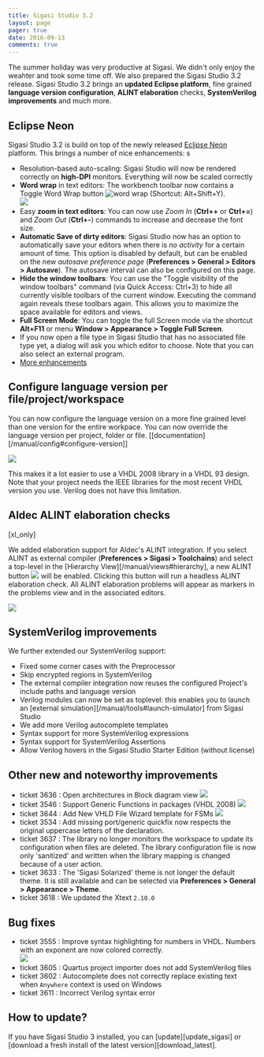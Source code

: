 ```yaml
---
title: Sigasi Studio 3.2
layout: page
pager: true
date: 2016-09-13
comments: true
---
```


The summer holiday was very productive at Sigasi. We didn't only enjoy the weahter and took some time off. We also prepared the Sigasi Studio 3.2 release.
Sigasi Studio 3.2 brings an **updated Eclipse platform**, fine grained **language version configuration**, **ALINT elaboration** checks, **SystemVerilog improvements** and much more.

## Eclipse Neon

Sigasi Studio 3.2 is build on top of the newly released [Eclipse Neon](https://eclipse.org/neon/) platform. This brings a number of nice enhancements:
s

- Resolution-based auto-scaling: Sigasi Studio will now be rendered correctly on **high-DPI** monitors. Everything will now be scaled correctly
- **Word wrap** in text editors: The workbench toolbar now contains a Toggle Word Wrap button ![word wrap](3.2/wordwrap.png) (Shortcut: Alt+Shift+Y).  
     ![](3.2/word_wrap_editor.png)  
- Easy **zoom in text editors**: You can now use _Zoom In_ (**Ctrl++** or **Ctrl+=**) and _Zoom Out_ (**Ctrl+-**) commands to increase and decrease the font size.
- **Automatic Save of dirty editors**: Sigasi Studio now has an option to automatically save your editors when there is _no activity_ for a certain amount of time. This option is disabled by default, but can be enabled on the new _autosave preference page_ (**Preferences > General > Editors > Autosave**). The autosave interval can also be configured on this page.
- **Hide the window toolbars**: You can use the "Toggle visibility of the window toolbars" command (via Quick Access: Ctrl+3) to hide all currently visible toolbars of the current window. Executing the command again reveals these toolbars again. This allows you to maximize the space available for editors and views.
- **Full Screen Mode**: You can toggle the full Screen mode via the shortcut **Alt+F11** or menu **Window > Appearance > Toggle Full Screen**.
- If you now open a file type in Sigasi Studio that has no associated file type yet, a dialog will ask you which editor to choose. Note that you can also select an external program.
- [More enhancements](https://www.eclipse.org/eclipse/news/4.6/platform.php)

## Configure language version per file/project/workspace

You can now configure the language version on a more fine grained level than one version for the entire workpace. You can now override the language version per project, folder or file. \[[documentation][/manual/config#configure-version]\]

![](3.2/vhdl_version.png)

This makes it a lot easier to use a VHDL 2008 library in a VHDL 93 design. Note that your project needs the IEEE libraries for the most recent VHDL version you use. Verilog does not have this limitation. 


## Aldec ALINT elaboration checks
[xl_only]

We added elaboration support for Aldec's ALINT integration. If you select ALINT as external compiler (**Preferences > Sigasi > Toolchains**) and select a top-level in the [Hierarchy View][/manual/views#hierarchy], a new ALINT button ![](3.2/alint_button.png) will be enabled. Clicking this button will run a headless ALINT elaboration check. All ALINT elaboration problems will appear as markers in the problems view and in the associated editors.   

![](3.2/alint.png)

## SystemVerilog improvements

We further extended our SystemVerilog support:

- Fixed some corner cases with the Preprocessor
- Skip encrypted regions in SystemVerilog
- The external compiler integration now reuses the configured Project's include paths and language version
- Verilog modules can now be set as toplevel: this enables you to launch an [external simulation][/manual/tools#launch-simulator] from Sigasi Studio
- We add more Verilog autocomplete templates
- Syntax support for more SystemVerilog expressions
- Syntax support for SystemVerilog Assertions
- Allow Verilog hovers in the Sigasi Studio Starter Edition (without license)


## Other new and noteworthy improvements

- ticket 3636 : Open architectures in Block diagram view
  ![](3.2/block_open_architecture.png)
- ticket 3546 : Support Generic Functions in packages (VHDL 2008)
  ![](3.2/generic_functions.png)
- ticket 3644 : Add New VHLD File Wizard template for FSMs
  ![](3.2/new_fsm.png)
- ticket 3534 : Add missing port/generic quickfix now respects the original uppercase letters of the declaration.
- ticket 3637 : The library no longer monitors the workspace to update its configuration when files are deleted. The library configuration file is now only 'sanitized' and written when the library mapping is changed because of a user action.
- ticket 3633 : The 'Sigasi Solarized' theme is not longer the default theme. It is still available and can be selected via **Preferences > General > Appearance > Theme**.
- ticket 3618 : We updated the Xtext `2.10.0`

## Bug fixes

- ticket 3555 : Improve syntax highlighting for numbers in VHDL. Numbers with an exponent are now colored correctly.  
  ![](3.2/numbers.png)
- ticket 3605 : Quartus project importer does not add SystemVerilog files
- ticket 3602 : Autocomplete does not correctly replace existing text when `Anywhere` context is used on Windows
- ticket 3611 : Incorrect Verilog syntax error

## How to update?

If you have Sigasi Studio 3 installed, you can [update][update_sigasi] or [download a fresh install of the latest version][download_latest].
